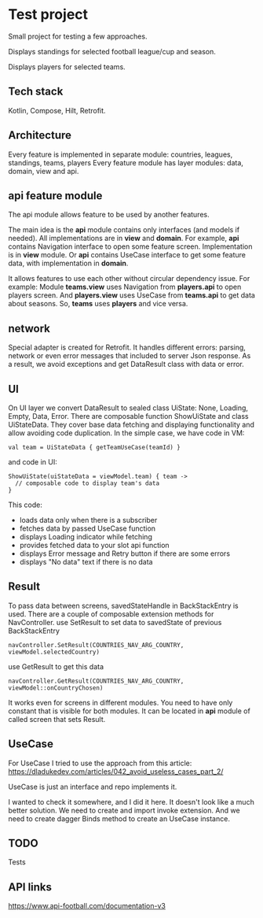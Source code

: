 # Test project

Small project for testing a few approaches.

Displays standings for selected football league/cup and season.

Displays players for selected teams.


## Tech stack
Kotlin, Compose, Hilt, Retrofit.


## Architecture
Every feature is implemented in separate module: countries, leagues, standings, teams, players
Every feature module has layer modules: data, domain, view and api.

## api feature module
The api module allows feature to be used by another features.

The main idea is the **api** module contains only interfaces (and models if needed).  All implementations are in **view** and **domain**.
For example, **api** contains Navigation interface to open some feature screen. Implementation is in **view** module.
Or **api** contains UseCase interface to get some feature data, with implementation in **domain**.

It allows features to use each other without circular dependency issue. For example:
Module **teams.view** uses Navigation from **players.api** to open players screen.
And **players.view** uses UseCase from **teams.api** to get data about seasons.
So, **teams** uses **players** and vice versa.

## network
Special adapter is created for Retrofit. It handles different errors: parsing, network or even error messages that included to server Json response. As a result, we avoid exceptions and get DataResult class with data or error.

## UI
On UI layer we convert DataResult to sealed class UiState: None, Loading, Empty, Data, Error.
There are composable function ShowUiState and class UiStateData. They cover base data fetching and displaying functionality and allow avoiding code duplication.
In the simple case, we have code in VM:

    val team = UiStateData { getTeamUseCase(teamId) }

and code in UI:

    ShowUiState(uiStateData = viewModel.team) { team ->  
      // composable code to display team's data
    }

This code:
- loads data only when there is a subscriber
- fetches data by passed UseCase function
- displays Loading indicator while fetching
- provides fetched data to your slot api function
- displays Error message and Retry button if there are some errors
- displays "No data" text if there is no data


## Result
To pass data between screens, savedStateHandle in BackStackEntry is used.
There are a couple of composable extension methods for NavController.
use SetResult to set data to savedState of previous BackStackEntry

    navController.SetResult(COUNTRIES_NAV_ARG_COUNTRY, viewModel.selectedCountry)
use GetResult to get this data

    navController.GetResult(COUNTRIES_NAV_ARG_COUNTRY, viewModel::onCountryChosen)

It works even for screens in different modules. You need to have only constant that is visible for both modules. It can be located in **api** module of called screen that sets Result.


## UseCase
For UseCase I tried to use the approach from this article:
https://dladukedev.com/articles/042_avoid_useless_cases_part_2/

UseCase is just an interface and repo implements it.

I wanted to check it somewhere, and I did it here. It doesn't look like a much better solution. We need to create and import invoke extension. And we need to create dagger Binds method to create an UseCase instance.


## TODO
Tests


## API links
https://www.api-football.com/documentation-v3

